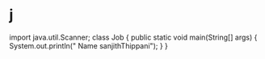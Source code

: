 # j
import java.util.Scanner;
class Job
{
public static void main(String[] args)
{
System.out.println(" Name sanjithThippani");
}
}
